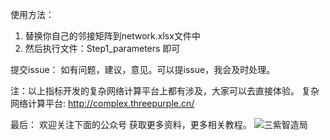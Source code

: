 使用方法：
1. 替换你自己的邻接矩阵到network.xlsx文件中
2. 然后执行文件：Step1_parameters 即可

提交issue：
如有问题，建议，意见。可以提issue，我会及时处理。


注：以上指标开发的复杂网络计算平台上都有涉及，大家可以去直接体验。
复杂网络计算平台: http://complex.threepurple.cn/

最后：
欢迎关注下面的公众号 获取更多资料，更多相关教程。
![三紫智造局](https://doc.threepurple.cn/img/%2F2025%2F10%2F08%2F602f048396aac7247ffddd87eee2b571-vx%E5%85%AC%E4%BC%97%E5%8F%B7-32ede0.jpg)
